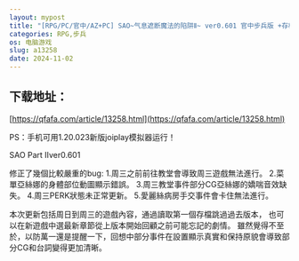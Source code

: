 ```yaml
---
layout: mypost
title: "[RPG/PC/官中/AZ+PC] SAO~气息遮断魔法的陷阱Ⅱ~ ver0.601 官中步兵版 +存档 [2G]"
categories: RPG,步兵
os: 电脑游戏
slug: a13258
date: 2024-11-02
---
```


## 下载地址：

[https://qfafa.com/article/13258.html](https://qfafa.com/article/13258.html)

PS：手机可用1.20.023新版joiplay模拟器运行！

SAO Part Ⅱver0.601

修正了幾個比較嚴重的bug:
1.周三之前前往教堂會導致周三遊戲無法進行。
2.菜單亞絲娜的身體部位動圖顯示錯誤。
3.周三教堂事件部分CG亞絲娜的嬌喘音效缺失。
4.周三PERK狀態未正常更新。
5.愛麗絲病房手交事件會卡住無法進行。

本次更新包括周日到周三的遊戲內容，通過讀取第一個存檔跳過過去版本，
也可以在新遊戲中選最新章節從上版本開始回顧之前可能忘記的劇情。
雖然覺得不至於，以防萬一還是提醒一下，回想中部分事件在設置顯示真實和保持原貌會導致部分CG和台詞變得更加清晰。